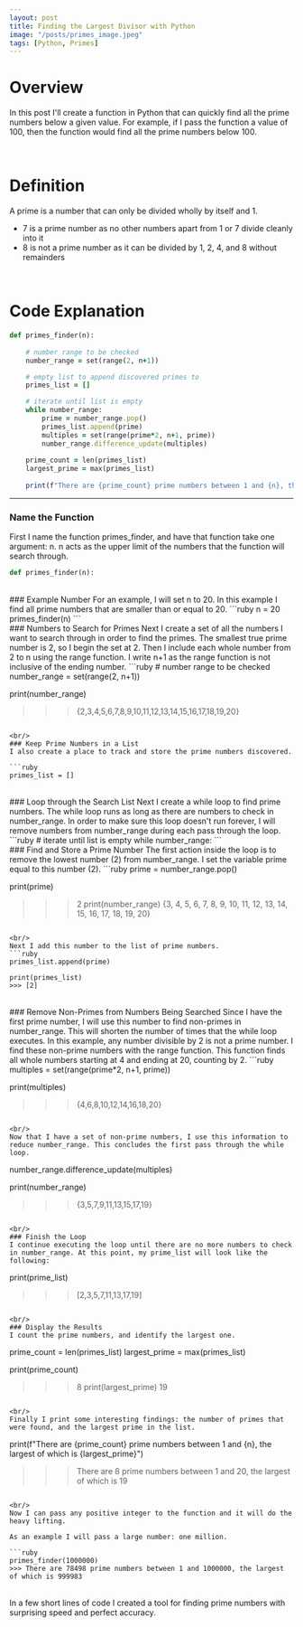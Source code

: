 ```yaml
---
layout: post
title: Finding the Largest Divisor with Python
image: "/posts/primes_image.jpeg"
tags: [Python, Primes]
---
```


# Overview
In this post I'll create a function in Python that can quickly find all the prime numbers below a given value.  For example, if I pass the function a value of 100, then the function would find all the prime numbers below 100.

<br/>

# Definition
A prime is a number that can only be divided wholly by itself and 1. 
- 7 is a prime number as no other numbers apart from 1 or 7 divide cleanly into it
- 8 is not a prime number as it can be divided by 1, 2, 4, and 8 without remainders


<br/>

# Code Explanation
```ruby
def primes_finder(n):
    
    # number range to be checked
    number_range = set(range(2, n+1))

    # empty list to append discovered primes to
    primes_list = []

    # iterate until list is empty
    while number_range:
        prime = number_range.pop()
        primes_list.append(prime)
        multiples = set(range(prime*2, n+1, prime))
        number_range.difference_update(multiples)
        
    prime_count = len(primes_list)
    largest_prime = max(primes_list)
    
    print(f"There are {prime_count} prime numbers between 1 and {n}, the largest of which is {largest_prime}")
```

---

### Name the Function
First I name the function primes_finder, and have that function take one argument: n. n acts as the upper limit of the numbers that the function will search through.
```ruby
def primes_finder(n):
```

<br/>
### Example Number
For an example, I will set n to 20. In this example I find all prime numbers that are smaller than or equal to 20.
```ruby
n = 20
primes_finder(n)
```

<br/>
### Numbers to Search for Primes
Next I create a set of all the numbers I want to search through in order to find the primes. The smallest true prime number is 2, so I begin the set at 2. Then I include each whole number from 2 to n using the range function. I write n+1 as the range function is not inclusive of the ending number.
```ruby
# number range to be checked
number_range = set(range(2, n+1))

print(number_range)
>>> {2,3,4,5,6,7,8,9,10,11,12,13,14,15,16,17,18,19,20}
```

<br/>
### Keep Prime Numbers in a List
I also create a place to track and store the prime numbers discovered.

```ruby
primes_list = []
```

<br/>
### Loop through the Search List
Next I create a while loop to find prime numbers. The while loop runs as long as there are numbers to check in number_range. In order to make sure this loop doesn't run forever, I will remove numbers from number_range during each pass through the loop.
```ruby
# iterate until list is empty
while number_range:
```

<br/>
### Find and Store a Prime Number
The first action inside the loop is to remove the lowest number (2) from number_range. I set the variable prime equal to this number (2).
```ruby
prime = number_range.pop()

print(prime)
>>> 2
print(number_range)
>>> {3, 4, 5, 6, 7, 8, 9, 10, 11, 12, 13, 14, 15, 16, 17, 18, 19, 20}
```

<br/>
Next I add this number to the list of prime numbers.
```ruby
primes_list.append(prime)

print(primes_list)
>>> [2]
```

<br/>
### Remove Non-Primes from Numbers Being Searched
Since I have the first prime number, I will use this number to find non-primes in number_range. This will shorten the number of times that the while loop executes.
In this example, any number divisible by 2 is not a prime number. I find these non-prime numbers with the range function. This function finds all whole numbers starting at 4 and ending at 20, counting by 2.
```ruby
 multiples = set(range(prime*2, n+1, prime))
 
 print(multiples)
 >>> {4,6,8,10,12,14,16,18,20}
```

<br/>
Now that I have a set of non-prime numbers, I use this information to reduce number_range. This concludes the first pass through the while loop.
```
number_range.difference_update(multiples)

print(number_range)
>>> {3,5,7,9,11,13,15,17,19}
```      

<br/>
### Finish the Loop
I continue executing the loop until there are no more numbers to check in number_range. At this point, my prime_list will look like the following:
```         
print(prime_list)
>>> [2,3,5,7,11,13,17,19]
```

<br/>
### Display the Results
I count the prime numbers, and identify the largest one.
```         
prime_count = len(primes_list)
largest_prime = max(primes_list)

print(prime_count)
>>> 8
print(largest_prime)
>>> 19
```

<br/>
Finally I print some interesting findings: the number of primes that were found, and the largest prime in the list.
``` 
print(f"There are {prime_count} prime numbers between 1 and {n}, the largest of which is {largest_prime}")
>>> There are 8 prime numbers between 1 and 20, the largest of which is 19
``` 

<br/>
Now I can pass any positive integer to the function and it will do the heavy lifting.

As an example I will pass a large number: one million.

```ruby
primes_finder(1000000)
>>> There are 78498 prime numbers between 1 and 1000000, the largest of which is 999983
```

<br/>
In a few short lines of code I created a tool for finding prime numbers with surprising speed and perfect accuracy.
